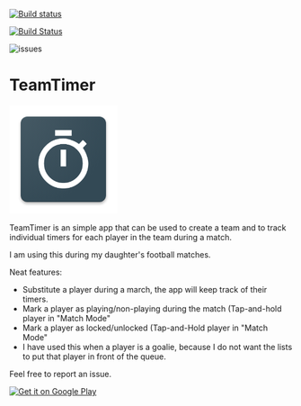 [![Build status](https://build.appcenter.ms/v0.1/apps/0a32e24f-0ce7-46f5-8d61-1f63fed89f7a/branches/master/badge)](https://appcenter.ms)

[![Build Status](https://dev.azure.com/havardmoas/HaavamoaProjects/_apis/build/status/haavamoa.TeamTimer?branchName=master)](https://dev.azure.com/havardmoas/HaavamoaProjects/_build/latest?definitionId=5&branchName=master)

![issues](https://img.shields.io/github/issues/haavamoa/teamtimer.svg)

# TeamTimer

![asd](src/TeamTimer.Android/Resources/drawable-xxxhdpi/team_timer.png)

TeamTimer is an simple app that can be used to create a team and to track individual timers for each player in the team during a match.

I am using this during my daughter's football matches.

Neat features:
- Substitute a player during a march, the app will keep track of their timers.
- Mark a player as playing/non-playing during the match (Tap-and-hold player in "Match Mode"
- Mark a player as locked/unlocked (Tap-and-Hold player in "Match Mode"
- I have used this when a player is a goalie, because I do not want the lists to put that player in front of the queue.

Feel free to report an issue.

<a href='https://play.google.com/store/apps/details?id=com.haavamoa.TeamTimer&pcampaignid=MKT-Other-global-all-co-prtnr-py-PartBadge-Mar2515-1'><img heigth="200" width="200" alt='Get it on Google Play' src='https://play.google.com/intl/en_us/badges/images/generic/en_badge_web_generic.png'/></a>
